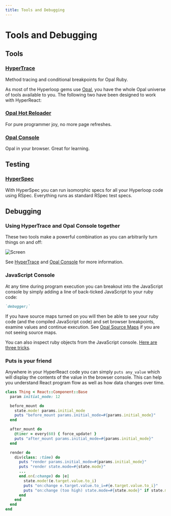 ```yaml
---
title: Tools and Debugging
---
```

# Tools and Debugging

## Tools

### [HyperTrace](https://github.com/ruby-hyperloop/hyper-trace)

Method tracing and conditional breakpoints for Opal Ruby.

As most of the Hyperloop gems use [Opal](http://opalrb.org/), you have the whole Opal universe of tools available to you. The following two have been designed to work with HyperReact:

### [Opal Hot Reloader](https://github.com/fkchang/opal-hot-reloader)

For pure programmer joy, no more page refreshes.

### [Opal Console](https://github.com/fkchang/opal-console)

Opal in your browser. Great for learning.

## Testing

### [HyperSpec](https://github.com/ruby-hyperloop/hyper-spec)

With HyperSpec you can run isomorphic specs for all your Hyperloop code using RSpec. Everything runs as standard RSpec test specs.

## Debugging

### Using HyperTrace and Opal Console together

These two tools make a powerful combination as you can arbitrarily turn things on and off:

![Screen](images/opal_console.png)

See [HyperTrace](https://github.com/ruby-hyperloop/hyper-trace) and [Opal Console](https://github.com/fkchang/opal-console) for more information.

### JavaScript Console

At any time during program execution you can breakout into the JavaScript console by simply adding a line of back-ticked JavaScript to your ruby code:

```ruby
`debugger;`
```
If you have source maps turned on you will then be able to see your ruby code (and the compiled JavaScript code) and set browser breakpoints, examine values and continue execution. See [Opal Source Maps](http://opalrb.org/docs/guides/v0.10.1/source_maps.html) if you are not seeing source maps.

You can also inspect ruby objects from the JavaScript console. [Here are three tricks](http://dev.mikamai.com/post/103047475349/3-tricks-to-debug-opal-code-from-your-browser).

### Puts is your friend

Anywhere in your HyperReact code you can simply `puts any_value` which will display the contents of the value in the browser console. This can help you understand React program flow as well as how data changes over time.

```ruby
class Thing < React::Component::Base
  param initial_mode: 12

  before_mount do
    state.mode! params.initial_mode
    puts "before_mount params.initial_mode=#{params.initial_mode}"
  end

  after_mount do
    @timer = every(60) { force_update! }
    puts "after_mount params.initial_mode=#{params.initial_mode}"
  end

  render do
    div(class: :time) do
      puts "render params.initial_mode=#{params.initial_mode}"
      puts "render state.mode=#{state.mode}"
      ...
      end.on(:change) do |e|
        state.mode!(e.target.value.to_i)
        puts "on:change e.target.value.to_i=#{e.target.value.to_i}"
        puts "on:change (too high) state.mode=#{state.mode}" if state.mode > 100
      end
    end
  end
end
```
